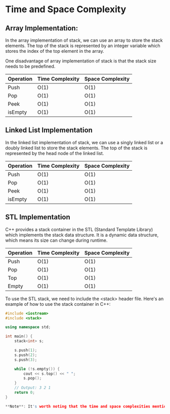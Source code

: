 # Time and Space Complexity

## Array Implementation:
In the array implementation of stack, we can use an array to store the stack elements. The top of the stack is represented by an integer variable which stores the index of the top element in the array.

One disadvantage of array implementation of stack is that the stack size needs to be predefined.

| Operation | Time Complexity | Space Complexity |
| --- | --- | --- |
| Push | O(1) | O(1) |
| Pop | O(1) | O(1) |
| Peek | O(1) | O(1) |
| isEmpty | O(1) | O(1) |

## Linked List Implementation
In the linked list implementation of stack, we can use a singly linked list or a doubly linked list to store the stack elements. The top of the stack is represented by the head node of the linked list.

| Operation | Time Complexity | Space Complexity |
| --- | --- | --- |
| Push | O(1) | O(1) |
| Pop | O(1) | O(1) |
| Peek | O(1) | O(1) |
| isEmpty | O(1) | O(1) |

## STL Implementation
C++ provides a stack container in the STL (Standard Template Library) which implements the stack data structure. It is a dynamic data structure, which means its size can change during runtime. 

| Operation | Time Complexity | Space Complexity |
| --- | --- | --- |
| Push | O(1) | O(1) |
| Pop | O(1) | O(1) |
| Top | O(1) | O(1) |
| Empty | O(1) | O(1) |

To use the STL stack, we need to include the \<stack> header file. Here's an example of how to use the stack container in C++:

```c++
#include <iostream>
#include <stack>

using namespace std;

int main() {
    stack<int> s;

    s.push(1);
    s.push(2);
    s.push(3);

    while (!s.empty()) {
        cout << s.top() << " ";
        s.pop();
    }
    // Output: 3 2 1
    return 0;
}

**Note**: It's worth noting that the time and space complexities mentioned here are for the basic implementation of these operations in an array. The actual complexities can vary based on the specific implementation and the data being processed.
